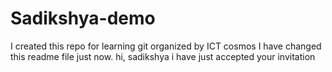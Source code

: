 # Sadikshya-demo
I created this repo for learning git organized by ICT cosmos
I have changed this readme file just now.
hi, sadikshya i have just accepted your invitation 
